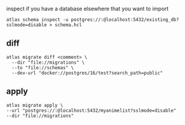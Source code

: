 inspect
    if you have a database elsewhere that you want to import

```
atlas schema inspect -u postgres://:@localhost:5432/existing_db?sslmode=disable > schema.hcl
```

## diff 

```
atlas migrate diff <comment> \
  --dir "file://migrations" \
  --to "file://schemas" \
  --dev-url "docker://postgres/16/test?search_path=public"
  ```

## apply

```
atlas migrate apply \
--url "postgres://:@localhost:5432/myanimelist?sslmode=disable"
--dir "file://migrations" 
```

# 